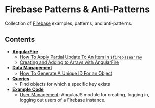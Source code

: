 # Firebase Patterns & Anti-Patterns

Collection of [Firebase](firebase.com) examples, patterns, and anti-patterns.

## Contents

* __[AngularFire](/AngularFire)__
    - [How To Apply Partial Update To An Item In `$firebasearray`](/AngularFire/Apply_Partial_Update_to_firebaseArray.md)
    - [Creating and Adding to Arrays with AngularFire](/AngularFire/Create_and_Add_to_Arrays_AngularFire.md)
* __[Data Management](/Data_Management)__
    - [How To Generate A Unique ID For an Object](/Data_Management/Generate_Unique_ID_for_Object.md)
* __[Queries](/Queries)__
    - Find objects for which a specific key exists
* __[Example Code](/Examples)__
    - [User Management](/Examples/User_Management): AngularJS module for creating, logging in, logging out users of a Firebase instance.
